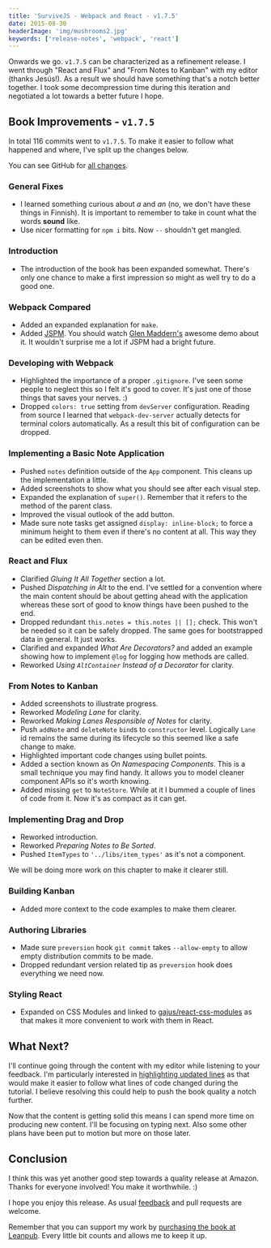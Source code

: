 ```yaml
---
title: 'SurviveJS - Webpack and React - v1.7.5'
date: 2015-08-30
headerImage: 'img/mushrooms2.jpg'
keywords: ['release-notes', 'webpack', 'react']
---
```


Onwards we go. `v1.7.5` can be characterized as a refinement release. I went through "React and Flux" and "From Notes to Kanban" with my editor (thanks Jesús!). As a result we should have something that's a notch better together. I took some decompression time during this iteration and negotiated a lot towards a better future I hope.

## Book Improvements - `v1.7.5`

In total 116 commits went to `v1.7.5`. To make it easier to follow what happened and where, I've split up the changes below.

You can see GitHub for [all changes](https://github.com/survivejs/webpack_react/compare/v1.7.0...v1.7.5).

### General Fixes

* I learned something curious about *a* and *an* (no, we don't have these things in Finnish). It is important to remember to take in count what the words **sound** like.
* Use nicer formatting for `npm i` bits. Now `--` shouldn't get mangled.

### Introduction

* The introduction of the book has been expanded somewhat. There's only one chance to make a first impression so might as well try to do a good one.

### Webpack Compared

* Added an expanded explanation for `make`.
* Added [JSPM](http://jspm.io/). You should watch [Glen Maddern's](https://www.youtube.com/watch?t=33&v=iukBMY4apvI) awesome demo about it. It wouldn't surprise me a lot if JSPM had a bright future.

### Developing with Webpack

* Highlighted the importance of a proper `.gitignore`. I've seen some people to neglect this so I felt it's good to cover. It's just one of those things that saves your nerves. :)
* Dropped `colors: true` setting from `devServer` configuration. Reading from source I learned that `webpack-dev-server` actually detects for terminal colors automatically. As a result this bit of configuration can be dropped.

### Implementing a Basic Note Application

* Pushed `notes` definition outside of the `App` component. This cleans up the implementation a little.
* Added screenshots to show what you should see after each visual step.
* Expanded the explanation of `super()`. Remember that it refers to the method of the parent class.
* Improved the visual outlook of the add button.
* Made sure note tasks get assigned `display: inline-block;` to force a minimum height to them even if there's no content at all. This way they can be edited even then.

### React and Flux

* Clarified *Gluing It All Together* section a lot.
* Pushed *Dispatching in Alt* to the end. I've settled for a convention where the main content should be about getting ahead with the application whereas these sort of good to know things have been pushed to the end.
* Dropped redundant `this.notes = this.notes || [];` check. This won't be needed so it can be safely dropped. The same goes for bootstrapped data in general. It just works.
* Clarified and expanded *What Are Decorators?* and added an example showing how to implement `@log` for logging how methods are called.
* Reworked *Using `AltContainer` Instead of a Decorator* for clarity.

### From Notes to Kanban

* Added screenshots to illustrate progress.
* Reworked *Modeling Lane* for clarity.
* Reworked *Making Lanes Responsible of Notes* for clarity.
* Push `addNote` and `deleteNote` `bind`s to `constructor` level. Logically `Lane` id remains the same during its lifecycle so this seemed like a safe change to make.
* Highlighted important code changes using bullet points.
* Added a section known as *On Namespacing Components*. This is a small technique you may find handy. It allows you to model cleaner component APIs so it's worth knowing.
* Added missing `get` to `NoteStore`. While at it I bummed a couple of lines of code from it. Now it's as compact as it can get.

### Implementing Drag and Drop

* Reworked introduction.
* Reworked *Preparing Notes to Be Sorted*.
* Pushed `ItemTypes` to `'../libs/item_types'` as it's not a component.

We will be doing more work on this chapter to make it clearer still.

### Building Kanban

* Added more context to the code examples to make them clearer.

### Authoring Libraries

* Made sure `preversion` hook `git commit` takes `--allow-empty` to allow empty distribution commits to be made.
* Dropped redundant version related tip as `preversion` hook does everything we need now.

### Styling React

* Expanded on CSS Modules and linked to [gajus/react-css-modules](https://github.com/gajus/react-css-modules) as that makes it more convenient to work with them in React.

## What Next?

I'll continue going through the content with my editor while listening to your feedback. I'm particularly interested in [highlighting updated lines](https://github.com/survivejs/webpack_react/issues/224) as that would make it easier to follow what lines of code changed during the tutorial. I believe resolving this could help to push the book quality a notch further.

Now that the content is getting solid this means I can spend more time on producing new content. I'll be focusing on typing next. Also some other plans have been put to motion but more on those later.

## Conclusion

I think this was yet another good step towards a quality release at Amazon. Thanks for everyone involved! You make it worthwhile. :)

I hope you enjoy this release. As usual [feedback](https://github.com/survivejs/webpack_react/issues) and pull requests are welcome.

Remember that you can support my work by [purchasing the book at Leanpub](https://leanpub.com/survivejs_webpack_react). Every little bit counts and allows me to keep it up.
